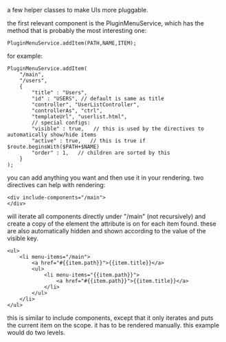 a few helper classes to make UIs more pluggable.

the first relevant component is the PluginMenuService, which 
has the method that is probably the most interesting one:

	PluginMenuService.addItem(PATH,NAME,ITEM);
	
for example:

	PluginMenuService.addItem(
		"/main",
		"/users",
		{
			"title" : "Users",
			"id" : "USERS", // default is same as title
			"controller", "UserListController",
			"controllerAs", "ctrl",
			"templateUrl", "userlist.html",
			// special configs:
			"visible" : true,   // this is used by the directives to automatically show/hide items
			"active" : true,   // this is true if $route.beginsWith($PATH+$NAME)
			"order" : 1,   // children are sorted by this
		}
	);
	
you can add anything you want and then use it in your rendering. two directives can help with 
rendering:

	<div include-components="/main"> 
	</div>
	
will iterate all components directly under "/main" (not recursively) and create a copy of the element 
the attribute is on for each item found. these are also automatically hidden and shown according to the 
value of the visible key.

	<ul>	 
		<li menu-items="/main">
			<a href="#{{item.path}}">{{item.title}}</a>
			<ul>
				<li menu-items="{{item.path}}">
					<a href="#{{item.path}}">{{item.title}}</a>
				</li>
			</ul>	
		</li>
	</ul>	
			
			
this is similar to include components, except that it only iterates and puts the current item on the scope. 
it has to be rendered manually. this example would do two levels.

	
	
